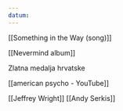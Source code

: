 ```yaml
---
datum:
---
```


[[Something in the Way (song)]]

[[Nevermind album]]

Zlatna medalja hrvatske 

[[american psycho - YouTube]]

[[Jeffrey Wright]]
[[Andy Serkis]]
